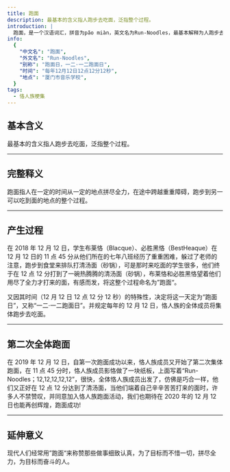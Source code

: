 ```yaml
---
title: 跑面
description: 最基本的含义指人跑步去吃面，泛指整个过程。
introduction: |
  跑面，是一个汉语词汇，拼音为pǎo miàn，英文名为Run-Noodles，最基本解释为人跑步去吃面，其意义还有多重深层解释。
info:
  {
    "中文名": "跑面",
    "外文名": "Run-Noodles",
    "别称": "跑面日，一二·一二跑面日",
    "时间": "每年12月12日12点12分12秒",
    "地点": "厦门市音乐学校",
  }
tags:
  - 恪人族梗集
---
```


## 基本含义

最基本的含义指人跑步去吃面，泛指整个过程。

---

## 完整释义

跑面指人在一定的时间从一定的地点拼尽全力，在途中跨越重重障碍，跑步到另一可以吃到面的地点的整个过程。

---

## 产生过程

在 2018 年 12 月 12 日，学生布莱恪（Blacque）、必胜黑恪（BestHeaque）在 12 月 12 日的 11 点 45 分从他们所在的七年八班经历了重重困难，躲过了老师的注意，跑步到食堂来排队打清汤面（砂锅），可是那时来吃面的学生很多，他们终于在 12 点 12 分打到了一碗热腾腾的清汤面（砂锅），布莱恪和必胜黑恪望着他们用尽了全力才打来的面，有感而发，将这整个过程命名为”跑面“。

又因其时间（12 月 12 日 12 点 12 分 12 秒）的特殊性，决定将这一天定为“跑面日”，又称“一二·一二跑面日”。并规定每年的 12 月 12 日，恪人族的全体成员将集体跑步去吃面。

---

## 第二次全体跑面

在 2019 年 12 月 12 日，自第一次跑面成功以来，恪人族成员又开始了第二次集体跑面，在 11 点 45 分时，恪人族成员影恪做了一块纸板，上面写着“Run-Noodles；12,12,12,12,12”，很快，全体恪人族成员出发了，仿佛是巧合一样，他们又正好在 12 点 12 分达到了清汤面，当他们端着自己辛辛苦苦打来的面时，许多人不禁赞叹，并同意加入恪人族跑面活动，我们也期待在 2020 年的 12 月 12 日也能再创辉煌，跑面成功!

---

## 延伸意义

现代人们经常用”跑面“来称赞那些做事细致认真，为了目标而不惜一切，拼尽全力，为目标而奋斗的人。
